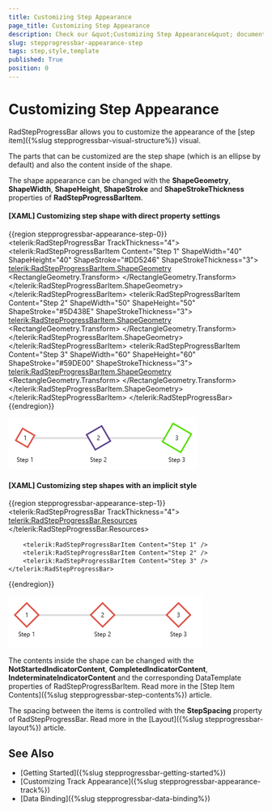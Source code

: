 ```yaml
---
title: Customizing Step Appearance
page_title: Customizing Step Appearance
description: Check our &quot;Customizing Step Appearance&quot; documentation article for the RadStepProgressBar control.
slug: stepprogressbar-appearance-step
tags: step,style,template
published: True
position: 0
---
```


# Customizing Step Appearance

RadStepProgressBar allows you to customize the appearance of the [step item]({%slug stepprogressbar-visual-structure%}) visual.

The parts that can be customized are the step shape (which is an ellipse by default) and also the content inside of the shape.

The shape appearance can be changed with the __ShapeGeometry__, __ShapeWidth__, __ShapeHeight__, __ShapeStroke__ and __ShapeStrokeThickness__ properties of __RadStepProgressBarItem__.

#### __[XAML] Customizing step shape with direct property settings__
{{region stepprogressbar-appearance-step-0}}
	<telerik:RadStepProgressBar TrackThickness="4">            
		<telerik:RadStepProgressBarItem Content="Step 1"
										ShapeWidth="40" ShapeHeight="40"
										ShapeStroke="#DD5246" ShapeStrokeThickness="3">                
			<telerik:RadStepProgressBarItem.ShapeGeometry>
				<RectangleGeometry Rect="0,0,1,1">
					<RectangleGeometry.Transform>
						<RotateTransform Angle="-60" />
					</RectangleGeometry.Transform>
				</RectangleGeometry>
			</telerik:RadStepProgressBarItem.ShapeGeometry>
		</telerik:RadStepProgressBarItem>
		<telerik:RadStepProgressBarItem Content="Step 2"
										ShapeWidth="50" ShapeHeight="50"
										ShapeStroke="#5D438E" ShapeStrokeThickness="3">
			<telerik:RadStepProgressBarItem.ShapeGeometry>
				<RectangleGeometry Rect="0,0,1,1">
					<RectangleGeometry.Transform>
						<RotateTransform Angle="60" />
					</RectangleGeometry.Transform>
				</RectangleGeometry>
			</telerik:RadStepProgressBarItem.ShapeGeometry>
		</telerik:RadStepProgressBarItem>
		<telerik:RadStepProgressBarItem Content="Step 3"
										ShapeWidth="60" ShapeHeight="60"
										ShapeStroke="#59DE00" ShapeStrokeThickness="3">
			<telerik:RadStepProgressBarItem.ShapeGeometry>
				<RectangleGeometry Rect="0,0,1,1">
					<RectangleGeometry.Transform>
						<RotateTransform Angle="120" />
					</RectangleGeometry.Transform>
				</RectangleGeometry>
			</telerik:RadStepProgressBarItem.ShapeGeometry>
		</telerik:RadStepProgressBarItem>
	</telerik:RadStepProgressBar>
{{endregion}}

![WPF RadStepProgressBar Customized Step Appearance Using Direct Settings](images/stepprogressbar-appearance-step-0.png)

#### __[XAML] Customizing step shapes with an implicit style__
{{region stepprogressbar-appearance-step-1}}
	<telerik:RadStepProgressBar TrackThickness="4">
		<telerik:RadStepProgressBar.Resources>
			<Style TargetType="telerik:RadStepProgressBarItem">
				<Setter Property="ShapeGeometry">
					<Setter.Value>
						<RectangleGeometry Rect="0,0,1,1">
							<RectangleGeometry.Transform>
								<RotateTransform Angle="45" />
							</RectangleGeometry.Transform>
						</RectangleGeometry>
					</Setter.Value>
				</Setter>
				<Setter Property="ShapeWidth" Value="50" />
				<Setter Property="ShapeHeight" Value="50" />
				<Setter Property="ShapeStroke" Value="#DD5246"/>
				<Setter Property="ShapeStrokeThickness" Value="3" />
			</Style>
		</telerik:RadStepProgressBar.Resources>  
		
		<telerik:RadStepProgressBarItem Content="Step 1" />
		<telerik:RadStepProgressBarItem Content="Step 2" />
		<telerik:RadStepProgressBarItem Content="Step 3" />
	</telerik:RadStepProgressBar>
{{endregion}}

![WPF RadStepProgressBar Customized Step Appearance Using Implicit Style](images/stepprogressbar-appearance-step-1.png)

The contents inside the shape can be changed with the __NotStartedIndicatorContent__, __CompletedIndicatorContent__, __IndeterminateIndicatorContent__ and the corresponding DataTemplate properties of RadStepProgressBarItem. Read more in the [Step Item Contents]({%slug stepprogressbar-step-contents%}) article.

The spacing between the items is controlled with the __StepSpacing__ property of RadStepProgressBar. Read more in the [Layout]({%slug stepprogressbar-layout%}) article.

## See Also
* [Getting Started]({%slug stepprogressbar-getting-started%})
* [Customizing Track Appearance]({%slug stepprogressbar-appearance-track%})
* [Data Binding]({%slug stepprogressbar-data-binding%})